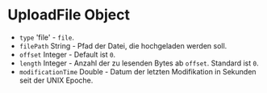 # UploadFile Object

* `type` 'file' - `file`.
* `filePath` String - Pfad der Datei, die hochgeladen werden soll.
* `offset` Integer - Default ist `0`.
* `length` Integer - Anzahl der zu lesenden Bytes ab `offset`. Standard ist `0`.
* `modificationTime` Double - Datum der letzten Modifikation in Sekunden seit der UNIX Epoche.

